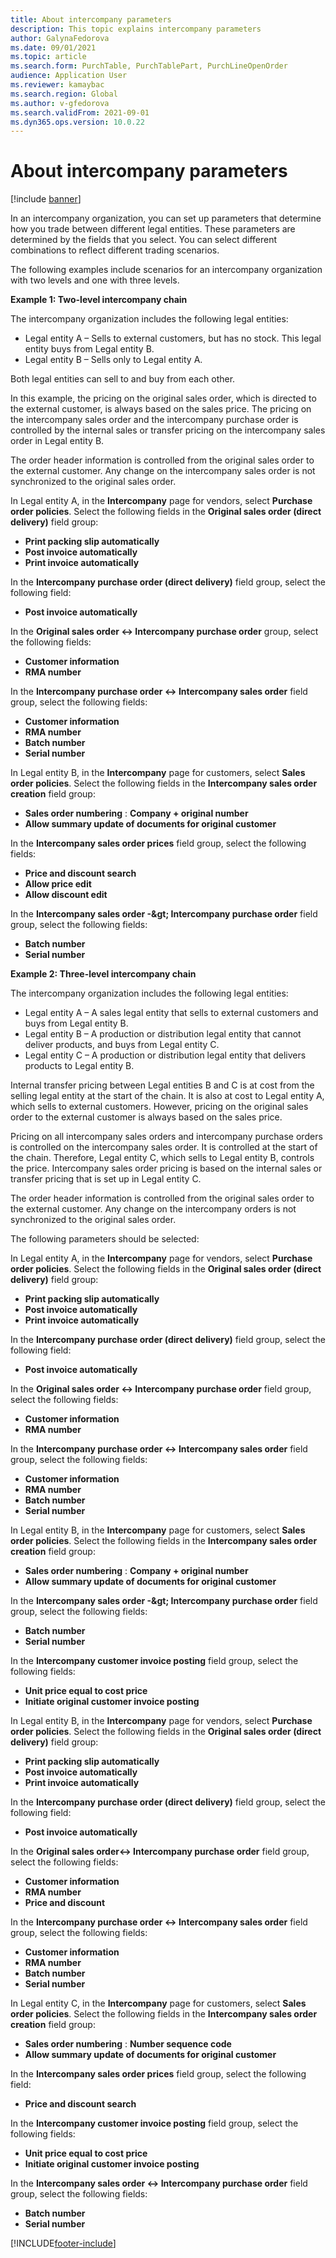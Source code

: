 ```yaml
---
title: About intercompany parameters
description: This topic explains intercompany parameters
author: GalynaFedorova
ms.date: 09/01/2021
ms.topic: article
ms.search.form: PurchTable, PurchTablePart, PurchLineOpenOrder
audience: Application User
ms.reviewer: kamaybac
ms.search.region: Global
ms.author: v-gfedorova
ms.search.validFrom: 2021-09-01
ms.dyn365.ops.version: 10.0.22
---
```


# About intercompany parameters

[!include [banner](../../includes/banner.md)]

In an intercompany organization, you can set up parameters that determine how you trade between different legal entities. These parameters are determined by the fields that you select. You can select different combinations to reflect different trading scenarios.

The following examples include scenarios for an intercompany organization with two levels and one with three levels.

**Example 1: Two-level intercompany chain**

The intercompany organization includes the following legal entities:

- Legal entity A – Sells to external customers, but has no stock. This legal entity buys from Legal entity B.
- Legal entity B – Sells only to Legal entity A.

Both legal entities can sell to and buy from each other.

In this example, the pricing on the original sales order, which is directed to the external customer, is always based on the sales price. The pricing on the intercompany sales order and the intercompany purchase order is controlled by the internal sales or transfer pricing on the intercompany sales order in Legal entity B.

The order header information is controlled from the original sales order to the external customer. Any change on the intercompany sales order is not synchronized to the original sales order.

In Legal entity A, in the  **Intercompany**  page for vendors, select  **Purchase order policies**. Select the following fields in the **Original sales order (direct delivery)** field group:

- **Print packing slip automatically**
- **Post invoice automatically**
- **Print invoice automatically**

In the **Intercompany purchase order (direct delivery)** field group, select the following field:

- **Post invoice automatically**

In the  **Original sales order <-> Intercompany purchase order**  group, select the following fields:

- **Customer information**
- **RMA number**

In the  **Intercompany purchase order <-> Intercompany sales order**  field group, select the following fields:

- **Customer information**
- **RMA number**
- **Batch number**
- **Serial number**

In Legal entity B, in the  **Intercompany**  page for customers, select  **Sales order policies**. Select the following fields in the  **Intercompany sales order creation**  field group:

- **Sales order numbering** :  **Company + original number**
- **Allow summary update of documents for original customer**

In the  **Intercompany sales order prices**  field group, select the following fields:

- **Price and discount search**
- **Allow price edit**
- **Allow discount edit**

In the  **Intercompany sales order -\&gt; Intercompany purchase order**  field group, select the following fields:

- **Batch number**
- **Serial number**

**Example 2: Three-level intercompany chain**

The intercompany organization includes the following legal entities:

- Legal entity A – A sales legal entity that sells to external customers and buys from Legal entity B.
- Legal entity B – A production or distribution legal entity that cannot deliver products, and buys from Legal entity C.
- Legal entity C – A production or distribution legal entity that delivers products to Legal entity B.

Internal transfer pricing between Legal entities B and C is at cost from the selling legal entity at the start of the chain. It is also at cost to Legal entity A, which sells to external customers. However, pricing on the original sales order to the external customer is always based on the sales price.

Pricing on all intercompany sales orders and intercompany purchase orders is controlled on the intercompany sales order. It is controlled at the start of the chain. Therefore, Legal entity C, which sells to Legal entity B, controls the price. Intercompany sales order pricing is based on the internal sales or transfer pricing that is set up in Legal entity C.

The order header information is controlled from the original sales order to the external customer. Any change on the intercompany orders is not synchronized to the original sales order.

The following parameters should be selected:

In Legal entity A, in the  **Intercompany**  page for vendors, select  **Purchase order policies**. Select the following fields in the **Original sales order (direct delivery)** field group:

- **Print packing slip automatically**
- **Post invoice automatically**
- **Print invoice automatically**

In the **Intercompany purchase order (direct delivery)** field group, select the following field:

- **Post invoice automatically**

In the  **Original sales order <-> Intercompany purchase order**  field group, select the following fields:

- **Customer information**
- **RMA number**

In the  **Intercompany purchase order <-> Intercompany sales order**  field group, select the following fields:

- **Customer information**
- **RMA number**
- **Batch number**
- **Serial number**

In Legal entity B, in the  **Intercompany**  page for customers, select  **Sales order policies**. Select the following fields in the  **Intercompany sales order creation**  field group:

- **Sales order numbering** :  **Company + original number**
- **Allow summary update of documents for original customer**

In the  **Intercompany sales order -\&gt; Intercompany purchase order**  field group, select the following fields:

- **Batch number**
- **Serial number**

In the  **Intercompany customer invoice posting**  field group, select the following fields:

- **Unit price equal to cost price**
- **Initiate original customer invoice posting**

In Legal entity B, in the  **Intercompany**  page for vendors, select  **Purchase order policies**. Select the following fields in the **Original sales order (direct delivery)** field group:

- **Print packing slip automatically**
- **Post invoice automatically**
- **Print invoice automatically**

In the **Intercompany purchase order (direct delivery)** field group, select the following field:

- **Post invoice automatically**

In the  **Original sales order<-> Intercompany purchase order**  field group, select the following fields:

- **Customer information**
- **RMA number**
- **Price and discount**

In the  **Intercompany purchase order <-> Intercompany sales order**  field group, select the following fields:

- **Customer information**
- **RMA number**
- **Batch number**
- **Serial number**

In Legal entity C, in the  **Intercompany**  page for customers, select  **Sales order policies**. Select the following fields in the  **Intercompany sales order creation**  field group:

- **Sales order numbering** :  **Number sequence code**
- **Allow summary update of documents for original customer**

In the  **Intercompany sales order prices**  field group, select the following field:

- **Price and discount search**

In the  **Intercompany customer invoice posting**  field group, select the following fields:

- **Unit price equal to cost price**
- **Initiate original customer invoice posting**

In the  **Intercompany sales order <-> Intercompany purchase order**  field group, select the following fields:

- **Batch number**
- **Serial number**

[!INCLUDE[footer-include](../../includes/footer-banner.md)]